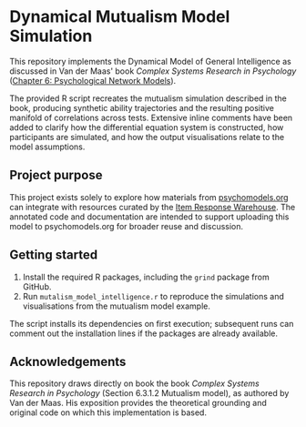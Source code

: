 # Dynamical Mutualism Model Simulation
This repository implements the Dynamical Model of General Intelligence as discussed in Van der Maas' book *Complex Systems Research in Psychology* ([Chapter 6: Psychological Network Models](https://santafeinstitute.github.io/ComplexPsych/ch6.html#sec-Mutualism-model)). 

The provided R script recreates the mutualism simulation described in the
book, producing synthetic ability trajectories and the resulting positive
manifold of correlations across tests. Extensive inline comments have been
added to clarify how the differential equation system is constructed, how
participants are simulated, and how the output visualisations relate to the
model assumptions.

## Project purpose
This project exists solely to explore how materials from
[psychomodels.org](https://www.psychomodels.org/) can integrate with resources
curated by the [Item Response Warehouse](https://itemresponsewarehouse.org/).
The annotated code and documentation are intended to support uploading this
model to psychomodels.org for broader reuse and discussion.

## Getting started
1. Install the required R packages, including the `grind` package from GitHub.
2. Run `mutalism_model_intelligence.r` to reproduce the simulations and
   visualisations from the mutualism model example.

The script installs its dependencies on first execution; subsequent runs can
comment out the installation lines if the packages are already available.

## Acknowledgements
This repository draws directly on book the book *Complex Systems Research in Psychology* (Section 6.3.1.2 Mutualism model), as authored by Van der
Maas. His exposition provides the theoretical grounding and
original code on which this implementation is based.
